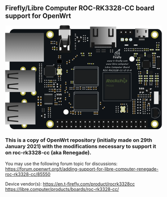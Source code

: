 ## Firefly/Libre Computer ROC-RK3328-CC board support for OpenWrt

![Renegade](roc-cc.png)

### This is a copy of OpenWrt repository (initially made on 29th January 2021) with the modifications necessary to support it on roc-rk3328-cc (aka Renegade).

You may use the following forum topic for discussions:
https://forum.openwrt.org/t/adding-support-for-libre-computer-renegade-roc-rk3328-cc/85550 

Device vendor(s):
https://en.t-firefly.com/product/rocrk3328cc
https://libre.computer/products/boards/roc-rk3328-cc/
